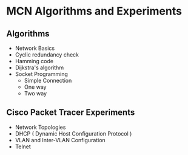 # MCN Algorithms and Experiments
## Algorithms
* Network Basics
* Cyclic redundancy check
* Hamming code
* Dijkstra's algorithm
* Socket Programming
  * Simple Connection
  * One way
  * Two way
## Cisco Packet Tracer Experiments 
* Network Topologies
* DHCP ( Dynamic Host Configuration Protocol )
* VLAN and Inter-VLAN Configuration
* Telnet 
